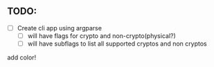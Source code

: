 ## TODO:

- [ ] Create cli app using argparse
    - [ ] will have flags for crypto and non-crypto(physical?)
    - [ ] will have subflags to list all supported cryptos and non cryptos

add color!